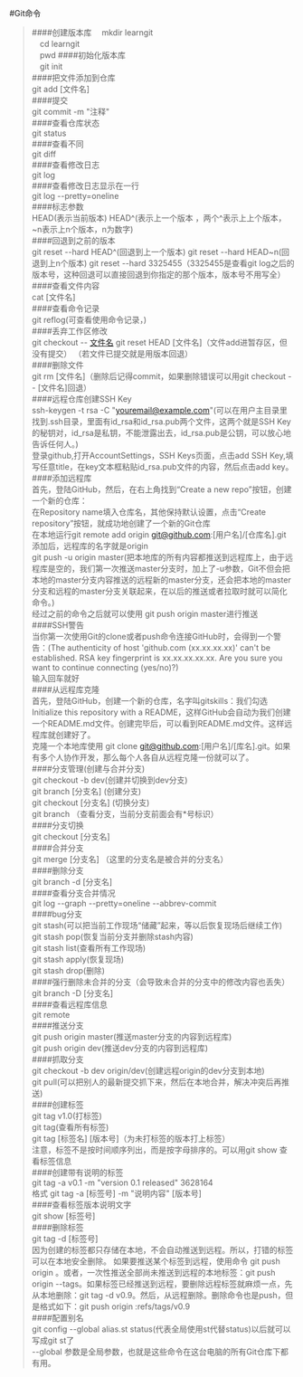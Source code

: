 #Git命令
<br/>
>####创建版本库
>　mkdir learngit
><br/>
>　cd learngit
><br/>
>　pwd
>####初始化版本库
><br/>
>　git init
><br/>
>####把文件添加到仓库
><br/>
>  git add [文件名]
><br/>
>####提交
><br/>
>git  commit -m "注释"
><br/>
>####查看仓库状态
><br/>
>git status
><br/>
>####查看不同
><br/>
>git diff
><br/>
>####查看修改日志
><br/>
>git log
><br/>
>####查看修改日志显示在一行
><br/>
>git log --pretty=oneline
><br/>
>####标志参数
><br/>
>HEAD(表示当前版本)
>HEAD^(表示上一个版本 ，两个^表示上上个版本，~n表示上n个版本，n为数字)
><br/>
>####回退到之前的版本
><br/>
>git reset --hard HEAD^(回退到上一个版本)
>git reset --hard HEAD~n(回退到上n个版本)
>git reset --hard 3325455（3325455是查看git log之后的版本号，这种回退可以直接回退到你指定的那个版本，版本号不用写全）
><br/>
>####查看文件内容
><br/>
>cat [文件名]
><br/>
>####查看命令记录
><br/>
>git reflog(可查看使用命令记录，)
><br/>
>####丢弃工作区修改
><br/>
>git checkout -- [文件名](文件未add到暂存区时使用)
>git reset HEAD [文件名]（文件add进暂存区，但没有提交）
>（若文件已提交就是用版本回退）
><br/>
>####删除文件
><br/>
>git rm [文件名]（删除后记得commit，如果删除错误可以用git checkout -- [文件名]回退）
><br/>
>####远程仓库创建SSH Key
><br/>
>ssh-keygen -t rsa -C "youremail@example.com"(可以在用户主目录里找到.ssh目录，里面有id_rsa和id_rsa.pub两个文件，这两个就是SSH Key的秘钥对，id_rsa是私钥，不能泄露出去，id_rsa.pub是公钥，可以放心地告诉任何人。)
><br/>
>登录github,打开AccountSettings，SSH Keys页面，点击add SSH Key,填写任意title，在key文本框粘贴id_rsa.pub文件的内容，然后点击add key。
><br/>
>####添加远程库
><br/>
>首先，登陆GitHub，然后，在右上角找到“Create a new repo”按钮，创建一个新的仓库：
><br/>
>在Repository name填入仓库名，其他保持默认设置，点击“Create repository”按钮，就成功地创建了一个新的Git仓库
><br/>
>在本地运行git remote add origin git@github.com:[用户名]/[仓库名].git
><br/>
>添加后，远程库的名字就是origin
><br/>
>git push -u origin master(把本地库的所有内容都推送到远程库上，由于远程库是空的，我们第一次推送master分支时，加上了-u参数，Git不但会把本地的master分支内容推送的远程新的master分支，还会把本地的master分支和远程的master分支关联起来，在以后的推送或者拉取时就可以简化命令。)
><br/>
>经过之前的命令之后就可以使用  git push origin master进行推送
><br/>
>####SSH警告
><br/>
>当你第一次使用Git的clone或者push命令连接GitHub时，会得到一个警告：(The authenticity of host 'github.com (xx.xx.xx.xx)' can't be established.
RSA key fingerprint is xx.xx.xx.xx.xx.
Are you sure you want to continue connecting (yes/no)?)
><br/>
>输入回车就好
><br/>
>####从远程库克隆
><br/>
>首先，登陆GitHub，创建一个新的仓库，名字叫gitskills：我们勾选Initialize this repository with a README，这样GitHub会自动为我们创建一个README.md文件。创建完毕后，可以看到README.md文件。这样远程库就创建好了。
><br/>
>克隆一个本地库使用 git clone git@github.com:[用户名]/[库名].git。如果有多个人协作开发，那么每个人各自从远程克隆一份就可以了。
><br/>
>####分支管理(创建与合并分支)
><br/>
>git checkout -b dev(创建并切换到dev分支)
><br/>
>git branch [分支名] (创建分支)
><br/>
>git checkout [分支名] (切换分支)
><br/>
>git branch （查看分支，当前分支前面会有*号标识）
><br/>
>####分支切换
><br/>
>git checkout [分支名]
><br/>
>####合并分支
><br/>
>git merge [分支名] （这里的分支名是被合并的分支名）
><br/>
>####删除分支
><br/>
>git branch -d [分支名]
><br/>
>####查看分支合并情况
><br/>
>git log --graph --pretty=oneline --abbrev-commit
><br/>
>####bug分支
><br/>
>git stash(可以把当前工作现场“储藏”起来，等以后恢复现场后继续工作)
><br/>
>git stash pop(恢复当前分支并删除stash内容)
><br/>
>git stash list(查看所有工作现场)
><br/>
>git stash apply(恢复现场)
><br/>
>git stash drop(删除)
><br/>
>####强行删除未合并的分支（会导致未合并的分支中的修改内容也丢失）
><br/>
>git branch -D [分支名]
><br/>
>####查看远程库信息
><br/>
>git remote
><br/>
>####推送分支
><br/>
>git push origin master(推送master分支的内容到远程库)
><br/>
>git push origin dev(推送dev分支的内容到远程库)
><br/>
>####抓取分支
><br/>
>git checkout -b dev origin/dev(创建远程origin的dev分支到本地)
><br/>
>git pull(可以把别人的最新提交抓下来，然后在本地合并，解决冲突后再推送)
><br/>
>####创建标签
><br/>
>git tag v1.0(打标签)
><br/>
>git tag(查看所有标签)
><br/>
>git tag [标签名] [版本号]（为未打标签的版本打上标签）
><br/>
>注意，标签不是按时间顺序列出，而是按字母排序的。可以用git show <tagname>查看标签信息
><br/>
>####创建带有说明的标签
><br/>
>git tag -a v0.1 -m "version 0.1 released" 3628164
><br/>
>格式 git tag -a [标签号] -m "说明内容" [版本号]
><br/>
>####查看标签版本说明文字
><br/>
>git show [标签号]
><br/>
>####删除标签
><br/>
>git tag -d [标签号]
><br/>
>因为创建的标签都只存储在本地，不会自动推送到远程。所以，打错的标签可以在本地安全删除。
如果要推送某个标签到远程，使用命令  git push origin <tagname>。或者，一次性推送全部尚未推送到远程的本地标签：git push origin --tags。如果标签已经推送到远程，要删除远程标签就麻烦一点，先从本地删除：git tag -d v0.9。然后，从远程删除。删除命令也是push，但是格式如下：git push origin :refs/tags/v0.9
><br/>
>####配置别名
><br/>
>git config --global alias.st status(代表全局使用st代替status)以后就可以写成git st了
><br/>
>--global 参数是全局参数，也就是这些命令在这台电脑的所有Git仓库下都有用。
><br/>

